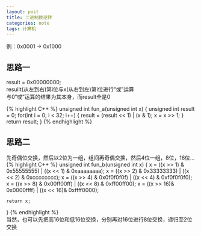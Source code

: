 ```yaml
---
layout: post
title: 二进制数逆转
categories: note
tags: 计算机
---
```

例：0x0001 -> 0x1000
  
## 思路一  

  result = 0x00000000;  
  resuilt(从左到右)第i位与x(从右到左)第i位进行“或”运算  
  与0“或”运算的结果为其本身，而result全是0

{% highlight C++ %}
unsigned int fun_a(unsigned int x) 
{ 
    unsigned int result = 0;
    for(int i = 0; i < 32; i++) {
       result = (result << 1) | (x & 1); 
       x = x >> 1;
    }
    return result; 
}
{% endhighlight %}

## 思路二  

先奇偶位交换，然后以2位为一组，组间再奇偶交换，然后4位一组，8位，16位...  
{% highlight C++ %}
unsigned int fun_b(unsigned int x)
{
    x = ((x >> 1) & 0x55555555) | ((x << 1) & 0xaaaaaaaa);
    x = ((x >> 2) & 0x33333333) | ((x << 2) & 0xcccccccc);
    x = ((x >> 4) & 0x0f0f0f0f) | ((x << 4) & 0xf0f0f0f0);
    x = ((x >> 8) & 0x00ff00ff) | ((x << 8) & 0xff00ff00);
    x = ((x >> 16)& 0x0000ffff) | ((x << 16)& 0xffff0000);
  
    return x;
}
 {% endhighlight %}  
 当然，也可以先把高16位和低16位交换，分别再对16位进行8位交换，递归至2位交换
